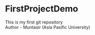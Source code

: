 # FirstProjectDemo
This is my first git repository
<br>
Author - Muntasir (Asia Pasific University)
